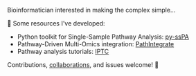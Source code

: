 Bioinformatician interested in making the complex simple...

📌 Some resources I've developed:

- Python toolkit for Single-Sample Pathway Analysis: [py-ssPA](https://github.com/cwieder/py-ssPA)
- Pathway-Driven Multi-Omics integration: [PathIntegrate](https://github.com/cwieder/PathIntegrate)
- Pathway analysis tutorials: [IPTC](https://colab.research.google.com/drive/122HaqtYyzMFofAGDdRVHom3vfUNtzObx?usp=sharing)

Contributions, [collaborations](mailto:cw2019@ic.ac.uk), and issues welcome! 📨

